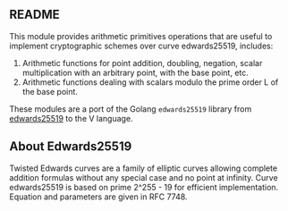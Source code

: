 README
-------

This module provides arithmetic primitives operations that are useful to implement 
cryptographic schemes over curve edwards25519, includes:
1.  Arithmetic functions for point addition, doubling, negation, scalar multiplication
    with an arbitrary point, with the base point, etc.
2.  Arithmetic functions dealing with scalars modulo the prime order L of the base point.

These modules are a port of the Golang `edwards25519` library from [edwards25519](https://github.com/FiloSottile/edwards25519) to the V language.


About Edwards25519
------------------

Twisted Edwards curves are a family of elliptic curves allowing complete addition 
formulas without any special case and no point at infinity. 
Curve edwards25519 is based on prime 2^255 - 19 for efficient implementation. 
Equation and parameters are given in RFC 7748.
